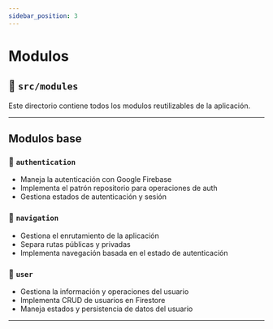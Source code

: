 ```yaml
---
sidebar_position: 3
---
```

# Modulos

## 📂 `src/modules`
Este directorio contiene todos los modulos reutilizables de la aplicación.

---

## Modulos base 
### 📂 `authentication`

- Maneja la autenticación con Google Firebase
- Implementa el patrón repositorio para operaciones de auth
- Gestiona estados de autenticación y sesión

### 📂 `navigation`

- Gestiona el enrutamiento de la aplicación
- Separa rutas públicas y privadas
- Implementa navegación basada en el estado de autenticación

### 📂 `user`

- Gestiona la información y operaciones del usuario
- Implementa CRUD de usuarios en Firestore
- Maneja estados y persistencia de datos del usuario

---
